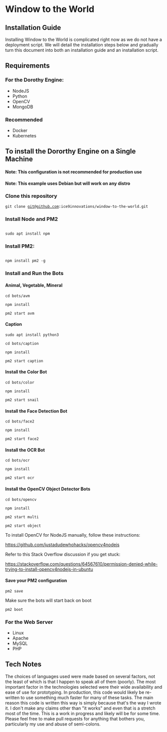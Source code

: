 # Window to the World

## Installation Guide

Installing Window to the World is complicated right now as we do not have a deployment script. We will detail the installation steps below and gradually turn this document into both an installation guide and an installation script.

## Requirements

### For the Dorothy Engine:

*  NodeJS
*  Python
*  OpenCV
*  MongoDB

### Recommended

*  Docker
*  Kubernetes

## To install the Dororthy Engine on a Single Machine 
#### Note: This configuration is not recommended for production use
#### Note: This example uses Debian but will work on any distro

### Clone this repository 

<code>git clone git@github.com:ice9innovations/window-to-the-world.git</code>

### Install Node and PM2

<code>
sudo apt install npm
</code>

### Install PM2:

<code>
npm install pm2 -g 
</code>

### Install and Run the Bots

#### Animal, Vegetable, Mineral

<code>cd bots/avm</code>

<code>npm install</code>

<code>pm2 start avm</code>

#### Caption

<code>sudo apt install python3</code>

<code>cd bots/caption</code>

<code>npm install</code>

<code>pm2 start caption</code>

#### Install the Color Bot

<code>cd bots/color</code>

<code>npm install</code>

<code>pm2 start snail</code>

#### Install the Face Detection Bot

<code>cd bots/face2</code>

<code>npm install</code>

<code>pm2 start face2</code>

#### Install the OCR Bot

<code>cd bots/ocr</code>

<code>npm install</code>

<code>pm2 start ocr</code>

#### Install the OpenCV Object Detector Bots

<code>cd bots/opencv</code>

<code>npm install</code>

<code>pm2 start multi</code>

<code>pm2 start object</code>

To install OpenCV for NodeJS manually, follow these instructions:

https://github.com/justadudewhohacks/opencv4nodejs

Refer to this Stack Overflow discussion if you get stuck:

https://stackoverflow.com/questions/64567610/permission-denied-while-trying-to-install-opencv4nodejs-in-ubuntu

#### Save your PM2 configuration

<code>pm2 save</code>

Make sure the bots will start back on boot

<code>pm2 boot</code>

### For the Web Server

*  Linux
*  Apache
*  MySQL
*  PHP

## Tech Notes 

The choices of languages used were made based on several factors, not the least of which is that I happen to speak all of them (poorly). The most important factor in the technologies selected were their wide availability and ease of use for prototyping. In production, this code would likely be re-written to use something much faster for many of these tasks. The main reason this code is written this way is simply because that's the way I wrote it. I don't make any claims other than "it works" and even that is a stretch most of the time. This is a work in progress and likely will be for some time. Please feel free to make pull requests for anything that bothers you, particularly my use and abuse of semi-colons.
